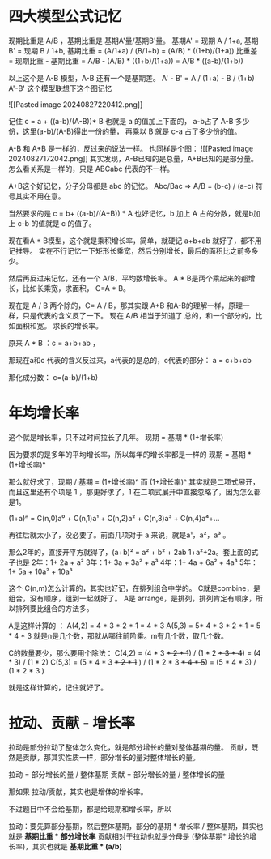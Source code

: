 # 四大模型公式记忆

现期比重是 A/B ，基期比重是 基期A'量/基期B'量。
基期A' = 现期 A / 1+a,
基期B' = 现期 B / 1+b,
基期比重 = (A/1+a) / (B/1+b) = (A/B) * ((1+b)/(1+a))
比重差 = 现期比重 - 基期比重
	 = A/B - (A/B) * ((1+b)/(1+a))
	 = A/B * ((a-b)/(1+b))

以上这个是 A-B 模型，A-B 还有一个是基期差。
A' - B' =  A / (1+a) - B / (1+b)
A'-B' 这个模型联想下这个图记忆

![[Pasted image 20240827220412.png]]

记住 
c = a + ((a-b)/(A-B))* B
也就是 a 的值加上下面的，
a-b占了 A-B 多少份，这里(a-b)/(A-B)得出一份的量，
再乘以 B 就是 c-a 占了多少份的值。

A-B 和 A+B 是一样的，反过来的说法一样。
也同样是个图：
![[Pasted image 20240827172042.png]]
其实发现，A-B已知的是总量，A+B已知的是部分量。怎么看关系是一样的，只是 ABCabc 代表的不一样。

A+B这个好记忆，分子分母都是 abc 的记忆。
Abc/Bac => A/B = (b-c) / (a-c) 
符号其实不用在意。

当然要求的是 c = b+ ((a-b)/(A+B)) * A
也好记忆，b 加上 A 占的分数，就是b加上 c-b 的值就是 c 的值了。


现在看A * B模型，这个就是乘积增长率，简单，就硬记 a+b+ab 就好了，都不用记推导。
实在不行记忆一下矩形长乘宽，然后分别增长，最后的面积比之前多多少。

然后再反过来记忆，还有一个 A/B，平均数增长率。
A * B是两个乘起来的都增长，比如长乘宽，求面积， C=A * B。

现在是 A / B 两个除的，C= A / B，那其实跟 A+B 和A-B的理解一样，原理一样，只是代表的含义反了一下。
现在 A/B 相当于知道了 总的，和一个部分的，比如面积和宽。
求长的增长率。

原来 A * B ：c = a+b+ab ，

那现在a和c 代表的含义反过来，a代表的是总的，c代表的部分：
a = c+b+cb

那化成分数：
c=(a-b)/(1+b)

# 年均增长率

这个就是增长率，只不过时间拉长了几年。
现期 = 基期 * (1+增长率)

因为要求的是多年的平均增长率，所以每年的增长率都是一样的
现期 = 基期 * (1+增长率)ⁿ

那么就好求了，现期 / 基期 = (1+增长率)ⁿ
而 (1+增长率)ⁿ 其实就是二项式展开，而且这里还有个项是 1 ，那更好求了，1 在二项式展开中直接忽略了，因为怎么都是1。

 (1+a)ⁿ  = C(n,0)a⁰ + C(n,1)a¹ +  C(n,2)a² + C(n,3)a³ +  C(n,4)a⁴+...
 
再往后就太小了，没必要了。前面几项对于 a 来说，就是a¹，a²，a³ 。

那么2年的，直接开平方就得了，(a+b)² = a² + b² + 2ab 1+a²+2a。套上面的式子也是 
2年：1+ 2a + a²
3年：1+ 3a + 3a² + a³
4年：1+ 4a + 6a² + 4a³
5年：1+ 5a + 10a² + 10a³

这个 C(n,m)怎么计算的，其实也好记，在排列组合中学的。
C就是combine，是组合，没有顺序，组到一起就好了。
A是 arrange，是排列，排列肯定有顺序，所以排列要比组合的方法多。

A是这样计算的 ：
A(4,2) = 4 * 3 ~~* 2 * 1~~ = 4 * 3
A(5,3) = 5* 4 * 3 ~~* 2 * 1~~ = 5 * 4 * 3
就是n是几个数，那就从哪往前阶乘。m有几个数，取几个数。

C的数量要少，那么要用个除法：
C(4,2) = (4 * 3 ~~* 2 * 1~~) / (1 * 2 ~~* 3 * 4~~) = (4 * 3) / (1 * 2)
C(5,3) = (5 * 4 * 3 ~~* 2 * 1~~ ) / (1 * 2 * 3 ~~* 4 * 5~~) = (5 * 4 * 3) / (1 * 2 * 3 )

就是这样计算的，记住就好了。


# 拉动、贡献 - 增长率

拉动是部分拉动了整体怎么变化，就是部分增长的量对整体基期的量。
贡献，既然是贡献，那其实性质一样，部分增长的量对整体增长的量。

拉动 = 部分增长的量 / 整体基期
贡献 = 部分增长的量 / 整体增长的量

那如果 拉动/贡献，其实也是增体的增长率。

不过题目中不会给基期，都是给现期和增长率，所以

拉动：要先算部分基期，然后整体基期，部分的基期 * 增长率 / 整体基期，其实也就是 **基期比重 * 部分增长率**
贡献相对于拉动也就是分母是 (整体基期* 增长的增长率)，其实也就是 **基期比重 * (a/b)**

